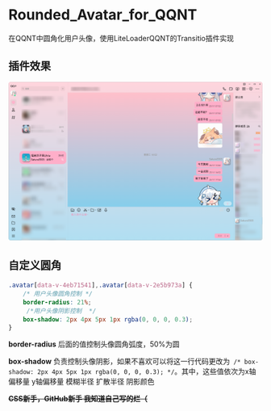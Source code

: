 # Rounded_Avatar_for_QQNT

在QQNT中圆角化用户头像，使用LiteLoaderQQNT的Transitio插件实现



## 插件效果

![QQNT](./.assets/PixPin_2025-01-04_20-29-01.png)



## 自定义圆角

```css
.avatar[data-v-4eb71541],.avatar[data-v-2e5b973a] {
    /* 用户头像圆角控制 */
    border-radius: 21%;
     /*用户头像阴影控制  */
    box-shadow: 2px 4px 5px 1px rgba(0, 0, 0, 0.3);
}
```

**border-radius** 后面的值控制头像圆角弧度，50%为圆

**box-shadow** 负责控制头像阴影，如果不喜欢可以将这一行代码更改为` /* box-shadow: 2px 4px 5px 1px rgba(0, 0, 0, 0.3); */`。其中，这些值依次为x轴偏移量 y轴偏移量 模糊半径 扩散半径 阴影颜色



~~**CSS新手，GitHub新手 我知道自己写的烂（**~~

